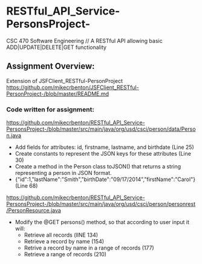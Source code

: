 # RESTful_API_Service-PersonsProject-
CSC 470 Software Engineering // A RESTful API allowing basic ADD|UPDATE|DELETE|GET functionality

## Assignment Overview:
Extension of JSFClient_RESTful-PersonProject 
https://github.com/mikecrbenton/JSFClient_RESTful-PersonProject-/blob/master/README.md

### Code written for assignment:
https://github.com/mikecrbenton/RESTful_API_Service-PersonsProject-/blob/master/src/main/java/org/usd/csci/person/data/Person.java
* Add fields for attributes: id, firstname,  lastname, and birthdate (Line 25)
* Create constants to represent the JSON keys for these attributes (Line 30)
* Create a method in the Person class toJSON() that returns a string representing a person in JSON format.
* {"id":1,"lastName":"Smith","birthDate":"09/17/2014","firstName":"Carol"} (Line 68)

https://github.com/mikecrbenton/RESTful_API_Service-PersonsProject-/blob/master/src/main/java/org/usd/csci/person/personrest/PersonResource.java
* Modify the @GET persons() method, so that according to user input it will:
  * Retrieve all records (lINE 134)
  * Retrieve a record by name (154)
  * Retrive a record by name in a range of records (177)
  * Retrieve a range of records (210)
  
 
  





